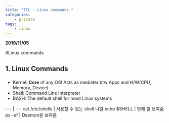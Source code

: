```yaml
---
title: "TIL - Linux commands."
categories: 
    - private
tags: 
    - linux
---
```


**2019/11/05**
  
#Linux commands

## 1. Linux Commands
### 

* Kernel: **Core** of any OS! Acts as mediater btw Apps and H/W(CPU, Memory, Device)  
* Shell: Command Line Interpreter  
* BASH: The default shell for most Linux systems
  

  
--- | ---
cat /etc/shells  | 사용할 수 있는 shell 나열
echo $SHELL | 현재 셸 보여줌 
ps -ef | Daemon을 보여줌
